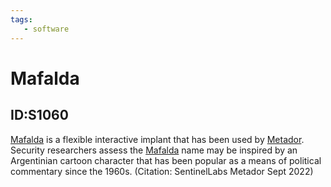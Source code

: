 ```yaml
---
tags:
   - software
---
```

# Mafalda
## ID:S1060
[Mafalda](/mitre/software/S1060) is a flexible interactive implant that has been used by [Metador](/mitre/groups/G1013). Security researchers assess the [Mafalda](/mitre/software/S1060) name may be inspired by an Argentinian cartoon character that has been popular as a means of political commentary since the 1960s. (Citation: SentinelLabs Metador Sept 2022)

